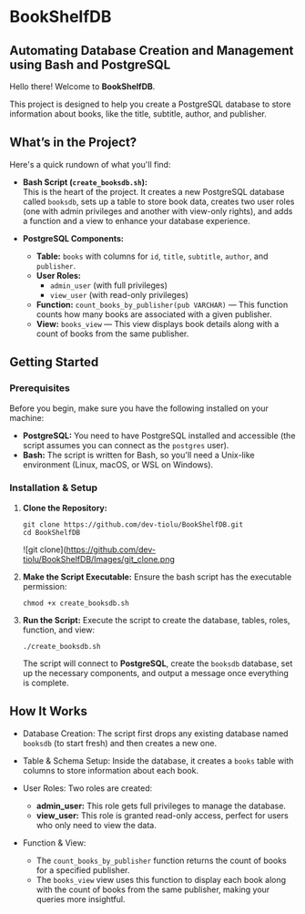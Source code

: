 # BookShelfDB
## Automating Database Creation and Management using Bash and PostgreSQL

Hello there! Welcome to **BookShelfDB**. 

This project is designed to help you create a PostgreSQL database to store information about books, like the title, subtitle, author, and publisher. 

## What’s in the Project?

Here's a quick rundown of what you'll find:

- **Bash Script (`create_booksdb.sh`):**  
  This is the heart of the project. It creates a new PostgreSQL database called `booksdb`, sets up a table to store book data, creates two user roles (one with admin privileges and another with view-only rights), and adds a function and a view to enhance your database experience.

- **PostgreSQL Components:**  
  - **Table:** `books` with columns for `id`, `title`, `subtitle`, `author`, and `publisher`.
  - **User Roles:**  
    - `admin_user` (with full privileges)  
    - `view_user` (with read-only privileges)
  - **Function:** `count_books_by_publisher(pub VARCHAR)` — This function counts how many books are associated with a given publisher.
  - **View:** `books_view` — This view displays book details along with a count of books from the same publisher.

## Getting Started

### Prerequisites

Before you begin, make sure you have the following installed on your machine:

- **PostgreSQL:** You need to have PostgreSQL installed and accessible (the script assumes you can connect as the `postgres` user).
- **Bash:** The script is written for Bash, so you'll need a Unix-like environment (Linux, macOS, or WSL on Windows).

### Installation & Setup

1. **Clone the Repository:**

   ```
   git clone https://github.com/dev-tiolu/BookShelfDB.git
   cd BookShelfDB
   ```

   ![git clone](https://github.com/dev-tiolu/BookShelfDB/Images/git_clone.png

2. **Make the Script Executable:**
   Ensure the bash script has the executable permission:
   ```
   chmod +x create_booksdb.sh
   ```

3. **Run the Script:**
   Execute the script to create the database, tables, roles, function, and view:
   ```
   ./create_booksdb.sh
   ```
   The script will connect to **PostgreSQL**, create the `booksdb` database, set up the necessary components, and output a message once everything is complete.

## How It Works
+ Database Creation:
The script first drops any existing database named `booksdb` (to start fresh) and then creates a new one.

+ Table & Schema Setup:
Inside the database, it creates a `books` table with columns to store information about each book.

+ User Roles:
  Two roles are created:
  + **admin_user:** This role gets full privileges to manage the database.
  + **view_user:** This role is granted read-only access, perfect for users who only need to view the data.
  
+ Function & View:
  + The `count_books_by_publisher` function returns the count of books for a specified publisher.
  + The `books_view` view uses this function to display each book along with the count of books from the same publisher, making your queries more insightful.

